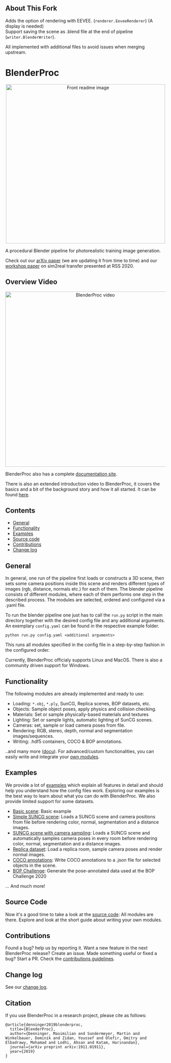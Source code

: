 ## About This Fork
Adds the option of rendering with EEVEE. (`renderer.EeveeRenderer`) (A display is needed) \
Support saving the scene as .blend file at the end of pipeline (`writer.BlenderWriter`).

All implemented with additional files to avoid issues when merging upstream.

# BlenderProc

<p align="center">
<img src="readme.jpg" alt="Front readme image" width=500>
</p>

A procedural Blender pipeline for photorealistic training image generation.

Check out our [arXiv paper](https://arxiv.org/abs/1911.01911) (we are updating it from time to time) and our [workshop paper](https://sim2real.github.io/assets/papers/2020/denninger.pdf) on sim2real transfer presented at RSS 2020.

## Overview Video

<div align="center">
<a href="http://www.youtube.com/watch?v=tQ59iGVnJWM">
<img src="BlenderProcVideoImg.jpg" alt="BlenderProc video" width=550> </a>
</div>

BlenderProc also has a complete [documentation site](https://dlr-rm.github.io/BlenderProc).

There is also an extended introduction video to BlenderProc, it covers the basics and a bit of the background story and how it all started. It can be found [here](https://www.youtube.com/watch?v=1AvY_iS6xQA).

## Contents

* [General](#general)
* [Functionality](#functionality)
* [Examples](#examples)
* [Source code](#source-code)
* [Contributions](#contributions)
* [Change log](#change-log)

## General

In general, one run of the pipeline first loads or constructs a 3D scene, then sets some camera positions inside this scene and renders different types of images (rgb, distance, normals etc.) for each of them.
The blender pipeline consists of different modules, where each of them performs one step in the described process.
The modules are selected, ordered and configured via a .yaml file.
 
To run the blender pipeline one just has to call the `run.py` script in the main directory together with the desired config file and any additional arguments.
An exemplary `config.yaml` can be found in the respective example folder.
```shell
python run.py config.yaml <additional arguments>
```

This runs all modules specified in the config file in a step-by-step fashion in the configured order.

Currently, BlenderProc officialy supports Linux and MacOS. There is also a community driven support for Windows.

## Functionality

The following modules are already implemented and ready to use:

* Loading: `*.obj`, `*.ply`, SunCG, Replica scenes, BOP datasets, etc.
* Objects: Sample object poses, apply physics and collision checking.
* Materials: Set or sample physically-based materials and textures
* Lighting: Set or sample lights, automatic lighting of SunCG scenes.
* Cameras: set, sample or load camera poses from file.
* Rendering: RGB, stereo, depth, normal and segmentation images/sequences.
* Writing: .hdf5 containers, COCO & BOP annotations.

..and many more ([docu](https://dlr-rm.github.io/BlenderProc)). For advanced/custom functionalities, you can easily write and integrate your [own modules](src/README.md#writing-your-own-modules).

## Examples

We provide a lot of [examples](examples/README.md) which explain all features in detail and should help you understand how the config files work. Exploring our examples is the best way to learn about what you can do with BlenderProc. We also provide limited support for some datasets.

* [Basic scene](examples/basic/README.md): Basic example 
* [Simple SUNCG scene](examples/suncg_basic/README.md): Loads a SUNCG scene and camera positions from file before rendering color, normal, segmentation and a distance images.
* [SUNCG scene with camera sampling](examples/suncg_with_cam_sampling/README.md): Loads a SUNCG scene and automatically samples camera poses in every room before rendering color, normal, segmentation and a distance images.
* [Replica dataset](examples/replica_dataset/README.md): Load a replica room, sample camera poses and render normal images.
* [COCO annotations](examples/coco_annotations/README.md): Write COCO annotations to a .json file for selected objects in the scene.
* [BOP Challenge](README_BlenderProc4BOP.md): Generate the pose-annotated data used at the BOP Challenge 2020

... And much more!

## Source Code

Now it's a good time to take a look at the [source code](src): All modules are there. Explore and look at the short guide about writing your own modules.

## Contributions

Found a bug? help us by reporting it. Want a new feature in the next BlenderProc release? Create an issue. Made something useful or fixed a bug? Start a PR. Check the [contributions guidelines](CONTRIBUTING.md).

## Change log

See our [change log](change_log.md). 

## Citation 

If you use BlenderProc in a research project, please cite as follows:

```
@article{denninger2019blenderproc,
  title={BlenderProc},
  author={Denninger, Maximilian and Sundermeyer, Martin and Winkelbauer, Dominik and Zidan, Youssef and Olefir, Dmitry and Elbadrawy, Mohamad and Lodhi, Ahsan and Katam, Harinandan},
  journal={arXiv preprint arXiv:1911.01911},
  year={2019}
}
```
